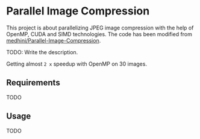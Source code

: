 # Parallel Image Compression
This project is about parallelizing JPEG image compression with the help of OpenMP, CUDA and SIMD technologies. The code has been modified from [medhini/Parallel-Image-Compression](https://github.com/medhini/Parallel-Image-Compression).

TODO: Write the description.

Getting almost `2 x` speedup with OpenMP on 30 images.

## Requirements
TODO

## Usage
TODO
